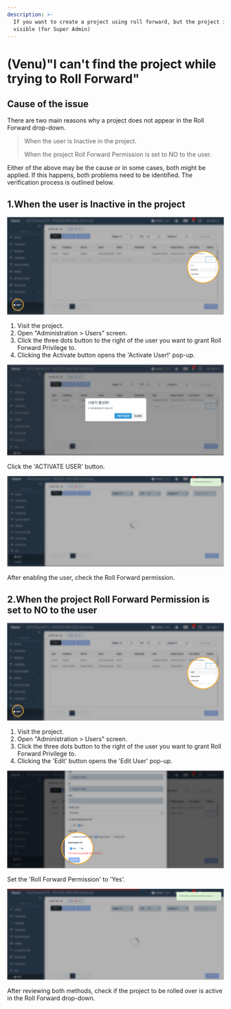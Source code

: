 ```yaml
---
description: >-
  If you want to create a project using roll forward, but the project is not
  visible (for Super Admin)
---
```


# \(Venu\)"I can't find the project while trying to Roll Forward"

## Cause of the issue

There are two main reasons why a project does not appear in the Roll Forward drop-down.

> When the user is Inactive in the project.
>
> When the project Roll Forward Permission is set to NO to the user.

Either of the above may be the cause or in some cases, both might be applied. If this happens, both problems need to be identified. The verification process is outlined below.

## 1.When the user is Inactive in the project

![Project View &amp;gt; administration &amp;gt; Users &amp;gt; Three dots button &amp;gt; Activate button](../.gitbook/assets/activate_user_sa_1-2.jpg)

1. Visit the project.
2. Open "Administration &gt; Users" screen.
3. Click the three dots button to the right of the user you want to grant Roll Forward Privilege to.
4. Clicking the Activate button opens the 'Activate User!' pop-up.

![Activate User popup](../.gitbook/assets/activate_user_sa_2.jpg)

Click the 'ACTIVATE USER' button.

![User activated alarm on the top right of the screen](../.gitbook/assets/activate_user_sa_3.jpg)

After enabling the user, check the Roll Forward permission.

## 2.When the project Roll Forward Permission is set to NO to the user

![Project View &amp;gt; administration &amp;gt; Users &amp;gt; Three dots button &amp;gt; Edit button](../.gitbook/assets/edit_roleforward_sa_1.jpg)

1. Visit the project.
2. Open "Administration &gt; Users" screen.
3. Click the three dots button to the right of the user you want to grant Roll Forward Privilege to.
4. Clicking the 'Edit' button opens the 'Edit User' pop-up.

![A popup appears for updating user information.](../.gitbook/assets/edit_roleforward_sa_2.jpg)

Set the 'Roll Forward Permission' to 'Yes'.

![The success notification appears on the top right of the screen.](../.gitbook/assets/edit_roleforward_sa_3.jpg)

After reviewing both methods, check if the project to be rolled over is active in the Roll Forward drop-down.

